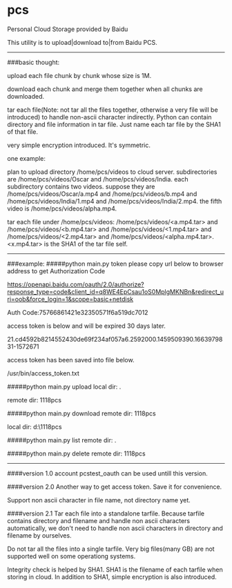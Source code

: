 # pcs
Personal Cloud Storage provided by Baidu

This utility is to upload|download to|from Baidu PCS.

---

###basic thought:

upload each file chunk by chunk whose size is 1M. 

download each chunk and merge them together when all chunks are downloaded.

tar each file(Note: not tar all the files together, otherwise a very file will be introduced) to handle non-ascii character indirectly. Python can contain directory and file information in tar file. Just name each tar file by the SHA1 of that file.

very simple encryption introduced. It's symmetric.

one example:

plan to upload directory /home/pcs/videos to cloud server. subdirectories are /home/pcs/videos/Oscar and /home/pcs/videos/India. each subdirectory contains two videos. suppose they are /home/pcs/videos/Oscar/a.mp4 and /home/pcs/videos/b.mp4 and /home/pcs/videos/India/1.mp4 and /home/pcs/videos/India/2.mp4. the fifth video is /home/pcs/videos/alpha.mp4.

tar each file under /home/pcs/videos: /home/pcs/videos/<a.mp4.tar> and /home/pcs/videos/<b.mp4.tar> and /home/pcs/videos/<1.mp4.tar> and /home/pcs/videos/<2.mp4.tar> and /home/pcs/videos/<alpha.mp4.tar>. <x.mp4.tar> is the SHA1 of the tar file self.



---

###example:
####\#python main.py token
please copy url below to browser address to get Authorization Code

<https://openapi.baidu.com/oauth/2.0/authorize?response_type=code&client_id=q8WE4EpCsau1oS0MplgMKNBn&redirect_uri=oob&force_login=1&scope=basic+netdisk>

Auth Code:75766861421e32350571f6a519dc7012

access token is below and will be expired 30 days later.

21.cd4592b8214552430de69f234af057a6.2592000.1459509390.1663979831-1572671

access token has been saved into file below.

/usr/bin/access_token.txt

####\#python main.py upload
local dir: .

remote dir: 1118pcs

####\#python main.py download
remote dir: 1118pcs

local dir: d:\1118pcs

####\#python main.py list
remote dir: .

####\#python main.py delete
remote dir: 1118pcs

---

####version 1.0
account pcstest_oauth can be used untill this version.

####version 2.0
Another way to get access token. Save it for convenience.

Support non ascii character in file name, not directory name yet.

####version 2.1
Tar each file into a standalone tarfile. Because tarfile contains directory and filename and handle non ascii characters automatically, we don't need to handle non ascii characters in directory and filename by ourselves.

Do not tar all the files into a single tarfile. Very big files(many GB) are not supported well on some operationg systems.

Integrity check is helped by SHA1. SHA1 is the filename of each tarfile when storing in cloud. In addition to SHA1, simple encryption is also introduced.

